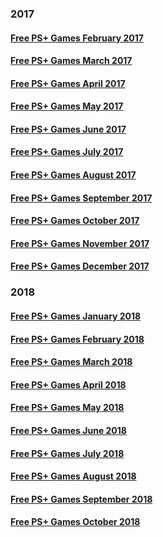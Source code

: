 <h3>2017</h3>
<h4>
<a href="plusfeb17.html"><B> Free PS+ Games February 2017</B> </a>
</h4>
<h4>
<a href="plusmar17.html"><B> Free PS+ Games March 2017</B> </a>
</h4>
<h4>
<a href="plusapril17.html"><B> Free PS+ Games April 2017</B> </a>
</h4>
<h4>
<a href="plusmay17.html"><B> Free PS+ Games May 2017</B> </a>
</h4>
<h4>
<a href="plusjune17.html"><B> Free PS+ Games June 2017</B> </a>
</h4>
<h4>
<a href="plusjuly17.html"><B> Free PS+ Games July 2017</B> </a>
</h4>
<h4>
<a href="plusaug17.html"><B> Free PS+ Games August 2017</B> </a>
</h4>
<h4>
<a href="plussep17.html"><B> Free PS+ Games September 2017</B> </a>
</h4>
<h4>
<a href="plusoct17.html"><B> Free PS+ Games October 2017</B> </a>
</h4>
<h4>
<a href="plusnov17.html"><B> Free PS+ Games November 2017</B> </a>
</h4>
<h4>
<a href="plusdec17.html"><B> Free PS+ Games December 2017</B> </a>
</h4>
<h3>2018</h3>
<h4>
<a href="plusjan18.html"><B> Free PS+ Games January 2018</B> </a>
</h4>
<h4>
<a href="plusfeb18.html"><B> Free PS+ Games February 2018</B> </a>
</h4>
<h4>
<a href="plusmar18.html"><B> Free PS+ Games March 2018</B> </a>
</h4>
<h4>
<a href="plusapril18.html"><B> Free PS+ Games April 2018</B> </a>
</h4>
<h4>
<a href="plusmay18.html"><B> Free PS+ Games May 2018</B> </a>
</h4>
<h4>
<a href="plusjune18.html"><B> Free PS+ Games June 2018</B> </a>
</h4>
<h4>
<a href="plusjuly18.html"><B> Free PS+ Games July 2018</B> </a>
</h4>
<h4>
<a href="plusaug18.html"><B> Free PS+ Games August 2018</B> </a>
</h4>
<h4>
<a href="plussep18.html"><B> Free PS+ Games September 2018</B> </a>
</h4>
<h4>
<a href="pluspoct18.html"><B> Free PS+ Games October 2018</B> </a>
</h4>
